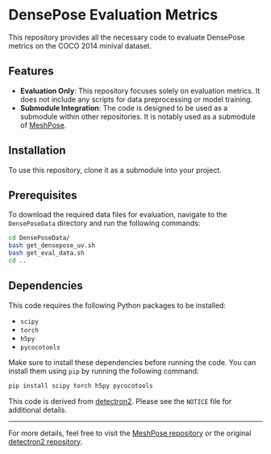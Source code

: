 # DensePose Evaluation Metrics

This repository provides all the necessary code to evaluate DensePose metrics on the COCO 2014 minival dataset.

## Features
- **Evaluation Only**: This repository focuses solely on evaluation metrics. It does not include any scripts for data preprocessing or model training.
- **Submodule Integration**: The code is designed to be used as a submodule within other repositories. It is notably used as a submodule of [MeshPose](https://github.com/Snapchat/MeshPose/tree/main).

## Installation

To use this repository, clone it as a submodule into your project.

## Prerequisites

To download the required data files for evaluation, navigate to the `DensePoseData` directory and run the following commands:

```bash
cd DensePoseData/
bash get_densepose_uv.sh
bash get_eval_data.sh
cd ..
```

## Dependencies

This code requires the following Python packages to be installed:

- `scipy`
- `torch`
- `h5py`
- `pycocotools`

Make sure to install these dependencies before running the code. You can install them using `pip` by running the following command:

```bash
pip install scipy torch h5py pycocotools
```

This code is derived from [detectron2](https://github.com/facebookresearch/detectron2/tree/main). Please see the `NOTICE` file for additional details.

---

For more details, feel free to visit the [MeshPose repository](https://github.com/Snapchat/MeshPose/tree/main) or the original [detectron2 repository](https://github.com/facebookresearch/detectron2/tree/main).

